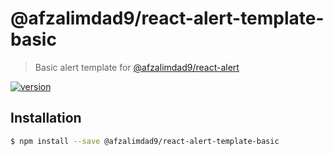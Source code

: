 # @afzalimdad9/react-alert-template-basic

> Basic alert template for [@afzalimdad9/react-alert](https://github.com/afzalimdad9/react-alert)

[![version](https://img.shields.io/npm/v/@afzalimdad9/react-alert-template-basic.svg?style=flat-square)](http://npm.im/@afzalimdad9/react-alert-template-basic)

## Installation

```bash
$ npm install --save @afzalimdad9/react-alert-template-basic
```
